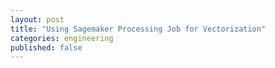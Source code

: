 ```yaml
---
layout: post
title: "Using Sagemaker Processing Job for Vectorization"
categories: engineering
published: false
---
```




<!--more-->